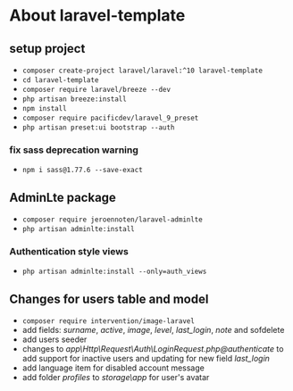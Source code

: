 # About laravel-template

## setup project
 - ``composer create-project laravel/laravel:^10 laravel-template``
 - ``cd laravel-template``
 - ``composer require laravel/breeze --dev``
 - ``php artisan breeze:install``
 - ``npm install``
 - ``composer require pacificdev/laravel_9_preset``
 - ``php artisan preset:ui bootstrap --auth``

### fix sass deprecation warning
 - ``npm i sass@1.77.6 --save-exact``

## AdminLte package
 - ``composer require jeroennoten/laravel-adminlte``
 - ``php artisan adminlte:install``

### Authentication style views
 - ``php artisan adminlte:install --only=auth_views``

## Changes for users table and model
 - ``composer require intervention/image-laravel``
 - add fields: *surname*, *active*, *image*, *level*, *last_login*, *note* and sofdelete
 - add users seeder
 - changes to *app\Http\Request\Auth\LoginRequest.php@authenticate* to add support for inactive users and updating for new field *last_login*
 - add language item for disabled account message
 - add folder *profiles* to *storage\app* for user's avatar
